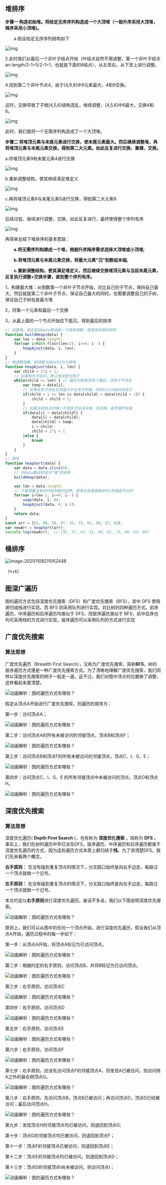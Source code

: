 ## 堆排序

**步骤一 构造初始堆。将给定无序序列构造成一个大顶堆（一般升序采用大顶堆，降序采用小顶堆)。**

　　a.假设给定无序序列结构如下

![img](https://images2015.cnblogs.com/blog/1024555/201612/1024555-20161217192038651-934327647.png)

2.此时我们从最后一个非叶子结点开始（叶结点自然不用调整，第一个非叶子结点 arr.length/2-1=5/2-1=1，也就是下面的6结点），从左至右，从下至上进行调整。

![img](https://images2015.cnblogs.com/blog/1024555/201612/1024555-20161217192209433-270379236.png)

4.找到第二个非叶节点4，由于[4,9,8]中9元素最大，4和9交换。

![img](https://images2015.cnblogs.com/blog/1024555/201612/1024555-20161217192854636-1823585260.png)

这时，交换导致了子根[4,5,6]结构混乱，继续调整，[4,5,6]中6最大，交换4和6。

![img](https://images2015.cnblogs.com/blog/1024555/201612/1024555-20161217193347886-1142194411.png)

此时，我们就将一个无需序列构造成了一个大顶堆。

**步骤二 将堆顶元素与末尾元素进行交换，使末尾元素最大。然后继续调整堆，再将堆顶元素与末尾元素交换，得到第二大元素。如此反复进行交换、重建、交换。**

a.将堆顶元素9和末尾元素4进行交换

![img](https://images2015.cnblogs.com/blog/1024555/201612/1024555-20161217194207620-1455153342.png)

b.重新调整结构，使其继续满足堆定义

![img](https://images2015.cnblogs.com/blog/1024555/201612/1024555-20161218153110495-1280388728.png)

c.再将堆顶元素8与末尾元素5进行交换，得到第二大元素8.

![img](https://images2015.cnblogs.com/blog/1024555/201612/1024555-20161218152929339-1114983222.png)

后续过程，继续进行调整，交换，如此反复进行，最终使得整个序列有序

![img](https://images2015.cnblogs.com/blog/1024555/201612/1024555-20161218152348229-935654830.png)

再简单总结下堆排序的基本思路：

　　**a.将无需序列构建成一个堆，根据升序降序需求选择大顶堆或小顶堆;**

　　**b.将堆顶元素与末尾元素交换，将最大元素"沉"到数组末端;**

　　**c.重新调整结构，使其满足堆定义，然后继续交换堆顶元素与当前末尾元素，反复执行调整+交换步骤，直到整个序列有序。**



1，构建最大堆：从倒数第一个非叶子节点开始，对比自己的子节点，保持自己最大，然后就是第二个非叶子节点，保证自己最大的同时，也需要调整自己的子树，保证自己子树也是最大堆

2，将第一个元素和最后一个交换

3，从最上面的一个节点开始往下面沉，得到最后的排序

```js
// 创建堆，其实是对data数组做一个结构调整，使其具有堆的特性
function buildHeap(data) {
    var len = data.length;
    for(var i=Math.floor(len/2); i>=0; i--) {
        heapAjust(data, i, len);
    }
}
// 堆调整函数，即调整当前data为大根堆
function heapAjust(data, i, len) {
    var child = 2*i + 1;
    // 如果有孩子结点，默认情况是左孩子
    while(child <= len) { // 最后判断是否到了最后，该孩子不存在
        var temp = data[i];
        // 如果右孩子存在且其值大于左孩子的值，则将child指向右孩子
        if(child + 1 <= len && data[child] < data[child + 1]) {
            child = child + 1;
        }
        // 如果当前结点的值小于其孩子结点的值，则交换，直至循环结束
        if(data[i] < data[child]) {
            data[i] = data[child];
            data[child] = temp;
            i = child;
            child = 2*i + 1
        }else {
            break
        }
    }
}
// 排序
function heapSort(data) {
    var data = data.slice(0);
    // 将data数组改造为“堆”的结构
    buildHeap(data);

    var len = data.length;
    // 下面需要注意的时候参数的边界，参考文档里面程序中i的值是不对的
    for(var i=len-1; i>=0; i--) {
        swap(data, i, 0);
        heapAjust(data, 0, i-1);
    }
    return data;
}
const arr = [62, 88, 58, 47, 35, 73, 51, 99, 37, 93];
var newArr = heapSort(arr);
console.log(newArr);  // [35, 37, 47, 51, 58, 62, 73, 88, 93, 99]
```





## 桶排序

![image-20201108211052448](imge/image-20201108211052448.png)

（n+k）

## 图深广遍历

图的遍历方式包括深度优先搜索（DFS）和广度优先搜索（BFS），其中 DFS 使用递归或栈进行实现，而 BFS 则采用队列进行实现。对比树的四种遍历方式，前序遍历、中序遍历和后序遍历均类似于 DFS，而层序遍历类似于 BFS，前中后序也均可采用栈的方式进行实现，层序遍历可以采用队列的方式进行实现

## 广度优先搜索

### 算法思想

广度优先遍历（Breadth First Search），又称为广度优先搜索，简称**BFS**。树的层序遍历方式便是一种广度优先搜索方式。为了清晰地理解广度优先搜索，我们同样以深度优先搜索的例子一起走一遍，这不过，我们对图中顶点的位置做了调整，这样看起来更清楚。

![动画解析：图的遍历方式有哪些？](https://www.cxyxiaowu.com/wp-content/uploads/2020/05/1589850318-2e983259b1ba41a.png)



假定从顶点A开始进行广度优先搜索，则遍历的顺序为：

第一步：访问顶点A；

![动画解析：图的遍历方式有哪些？](https://www.cxyxiaowu.com/wp-content/uploads/2020/05/1589850319-7e64e69700b56f8.png)



第二步：访问顶点A的所有未被访问的邻接顶点，顶点B和顶点F；

![动画解析：图的遍历方式有哪些？](https://www.cxyxiaowu.com/wp-content/uploads/2020/05/1589850319-97c1a6b919f5808.png)



第三步：访问顶点B和顶点F的所有未被访问的邻接顶点，顶点C、I、G、E；

![动画解析：图的遍历方式有哪些？](https://www.cxyxiaowu.com/wp-content/uploads/2020/05/1589850319-311275082e7e736.png)



第四步：访问顶点C、I、G、E 的所有邻接顶点中未被访问的顶点，顶点D和顶点H。

![动画解析：图的遍历方式有哪些？](https://www.cxyxiaowu.com/wp-content/uploads/2020/05/1589850319-22dac6469b7bd3a.png)

## 深度优先搜索

### 算法思想

深度优化遍历( **Depth First Search** )，也有称为 **深度优化搜索** ，简称为 **DFS** 。事实上，我们在树的遍历中早已涉及DFS，层序遍历、中序遍历和后序遍历都属于深度优先遍历的方式，因为这些遍历方式本质上都归结于**栈**。为了讲清楚DFS，我们先来看两个概念。

**右手原则：** 在没有碰到重复顶点的情况下，分叉路口始终是向右手边走，每路过一个顶点就做一个记号。

**左手原则：** 在没有碰到重复顶点的情况下，分叉路口始终是向左手边走，每路过一个顶点就做一个记号。

本文约定以**右手原则**进行深度优先遍历。废话不多说，我们以下图说明深度优先搜索。

![动画解析：图的遍历方式有哪些？](https://www.cxyxiaowu.com/wp-content/uploads/2020/05/1589850315-3ce63cac0c52019.png)

原则上，我们可以从图中的任何一个顶点开始，进行深度优先遍历，假设我们从顶点A开始，遍历过程中的每一步如下：

第一步：从顶点A开始，将顶点A标记为已访问顶点。

![动画解析：图的遍历方式有哪些？](https://www.cxyxiaowu.com/wp-content/uploads/2020/05/1589850315-906ab179bb5b850.png)



第二步：根据约定的右手原则，访问顶点B，并将B标记为已访问顶点。

![动画解析：图的遍历方式有哪些？](https://www.cxyxiaowu.com/wp-content/uploads/2020/05/1589850315-906ab179bb5b850-1.png)



第三步：右手原则，访问顶点C

![动画解析：图的遍历方式有哪些？](https://www.cxyxiaowu.com/wp-content/uploads/2020/05/1589850316-453854f971022e4.png)



第四步：右手原则，访问顶点D

![动画解析：图的遍历方式有哪些？](https://www.cxyxiaowu.com/wp-content/uploads/2020/05/1589850316-6b252e146243857.png)



第五步：右手原则，访问顶点E

![动画解析：图的遍历方式有哪些？](https://www.cxyxiaowu.com/wp-content/uploads/2020/05/1589850316-6600fddac3ef23a.png)



第六步：右手原则，访问顶点F

![动画解析：图的遍历方式有哪些？](https://www.cxyxiaowu.com/wp-content/uploads/2020/05/1589850317-397dad77492da92.png)



第七步：右手原则，应该先访问顶点F的邻接顶点A，但发现A已被访问，则访问除A之外的最右侧顶点G。

![动画解析：图的遍历方式有哪些？](https://www.cxyxiaowu.com/wp-content/uploads/2020/05/1589850317-1becc6e66c4855c.png)



第八步：右手原则，先访问顶点B，顶点B已被访问；再访问顶点D，顶点D已经被访问；最后访问顶点H。

![动画解析：图的遍历方式有哪些？](https://www.cxyxiaowu.com/wp-content/uploads/2020/05/1589850317-9b188e21831899e.png)



第九步：发现顶点H的邻接顶点均已被访问，则退回到顶点G;

第十步：顶点G的邻接顶点均已被访问，则退回到顶点F；

第十一步：顶点F的邻接顶点已被访问，则退回到顶点E；

第十二步：顶点E的邻接顶点均已被访问，则退回到顶点D；

第十三步：顶点D的邻接顶点I尚未被访问，则访问顶点I；

![动画解析：图的遍历方式有哪些？](https://www.cxyxiaowu.com/wp-content/uploads/2020/05/1589850318-e17b709eef68580.png)